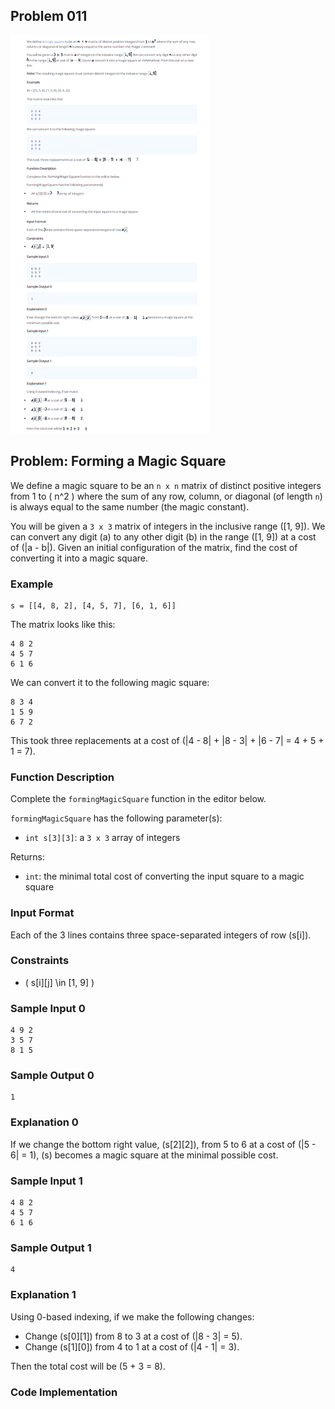 ## Problem 011

![problem](../assets/c011.png)

## Problem: Forming a Magic Square

We define a magic square to be an `n x n` matrix of distinct positive integers from 1 to \( n^2 \) where the sum of any row, column, or diagonal (of length `n`) is always equal to the same number (the magic constant).

You will be given a `3 x 3` matrix of integers in the inclusive range \([1, 9]\). We can convert any digit \(a\) to any other digit \(b\) in the range \([1, 9]\) at a cost of \(|a - b|\). Given an initial configuration of the matrix, find the cost of converting it into a magic square.

### Example

```plaintext
s = [[4, 8, 2], [4, 5, 7], [6, 1, 6]]
```

The matrix looks like this:

```plaintext
4 8 2
4 5 7
6 1 6
```

We can convert it to the following magic square:

```plaintext
8 3 4
1 5 9
6 7 2
```

This took three replacements at a cost of \(|4 - 8| + |8 - 3| + |6 - 7| = 4 + 5 + 1 = 7\).

### Function Description

Complete the `formingMagicSquare` function in the editor below.

`formingMagicSquare` has the following parameter(s):
- `int s[3][3]`: a `3 x 3` array of integers

Returns:
- `int`: the minimal total cost of converting the input square to a magic square

### Input Format

Each of the 3 lines contains three space-separated integers of row \(s[i]\).

### Constraints

- \( s[i][j] \in [1, 9] \)

### Sample Input 0

```plaintext
4 9 2
3 5 7
8 1 5
```

### Sample Output 0

```plaintext
1
```

### Explanation 0

If we change the bottom right value, \(s[2][2]\), from 5 to 6 at a cost of \(|5 - 6| = 1\), \(s\) becomes a magic square at the minimal possible cost.

### Sample Input 1

```plaintext
4 8 2
4 5 7
6 1 6
```

### Sample Output 1

```plaintext
4
```

### Explanation 1

Using 0-based indexing, if we make the following changes:
- Change \(s[0][1]\) from 8 to 3 at a cost of \(|8 - 3| = 5\).
- Change \(s[1][0]\) from 4 to 1 at a cost of \(|4 - 1| = 3\).

Then the total cost will be \(5 + 3 = 8\).

### Code Implementation




